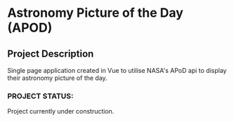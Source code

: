 # Astronomy Picture of the Day (APOD)

## Project Description

Single page application created in Vue to utilise NASA's APoD api to display their astronomy picture of the day. 


### PROJECT STATUS:

Project currently under construction.

